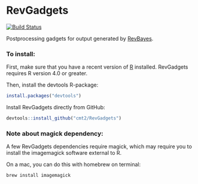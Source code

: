 # RevGadgets
[![Build Status](https://www.travis-ci.com/cmt2/RevGadgets.svg?branch=master)](https://www.travis-ci.com/cmt2/RevGadgets)

Postprocessing gadgets for output generated by [RevBayes](http://www.revbayes.com).

### To install: 

First, make sure that you have a recent version of [R](https://www.r-project.org) installed.
RevGadgets requires R version 4.0 or greater. 

Then, install the devtools R-package:

```R
install.packages("devtools")
```

Install RevGadgets directly from GitHub:

```R
devtools::install_github("cmt2/RevGadgets")
```

### Note about magick dependency:

A few RevGadgets dependencies require magick, which may require 
you to install the imagemagick software external to R. 

On a mac, you can do this with homebrew on terminal:

```bash
brew install imagemagick
```
